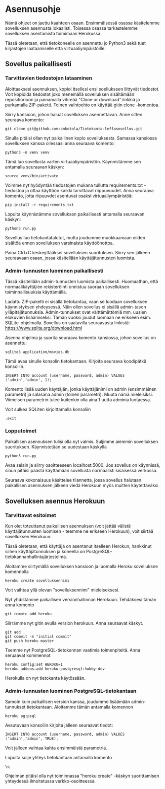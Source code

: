 # Asennusohje

Nämä ohjeet on jaettu kaahteen osaan. Ensimmäisessä osassa käsitelemme sovelluksen asennusta lokaalisti. Toisessa osassa tarkastelemme sovelluksen asentamista toimimaan Herokussa.

Tässä oletetaan, että tietokoneelle on asennettu jo Python3 sekä tuet kirjastojen laataamiselle että virtuaaliympäistöille.

## Sovellus paikallisesti

### Tarvittavien tiedostojen lataaminen

Aloittaaksesi asennuksen, kopioi itsellesi ensi soellukseen liittyvät tiedostot. Voit kopioida tiedostot joko menemällä sovelluksen sisältämään repositiorioon ja painamalla vihreää "Clone or download" linkkiä ja purkamalla ZIP-paketti. Toinen vaihtoehto on käyttää gitin clone -komentoa.

Siirry kansioon, johon haluat sovelluksen asennettavan. Anne sitten seuraava komento:
```
git clone git@github.com:anketola/Tietokanta-leffasovellus.git
```
Sinulla pitäisi ollan nyt paikallinen kopio sovelluksesta. Samassa kansiossa sovelluksen kanssa ollessasi anna seuraava komento:
```
python3 -m venv venv
```
Tämä luo sovellusta varten virtuaaliympäristön. Käynnistämme sen antamalla seuraavan käskyn:
```
source venv/bin/activate
```
Voimme nyt hyödyntää tiedostojen mukana tullutta requirements.txt -tiedostoa ja ottaa käyttöön kaikki tarvittavat riippuvuudet. Anna seuraava komento, jotta riipuuvdet asentuvat osaksi virtuaaliympäristöä:
```
pip install -r requirements.txt
```
Lopulta käynnistämme sovelluksen paikallisesti antamalla seuraavan käskyn:
```
python3 run.py
```
Sovellus luo tietokantatalutut, mutta joudumme muokkaamaan niiden sisältöä ennen sovelluksen varsinaista käyttöönottoa.

Paina Ctrl+C keskeyttääksei sovelluksen suorituksen. Siirry sen jälkeen seuraavaan osaan, jossa käsitellään käyttäjätunnusten luomista.

### Admin-tunnusten luominen paikallisesti

Tässä käsitellään admin-tunnusten luomista paikallisesti. Huomaathan, että normaalikäyttäjien rekisteröinti onnistuu suoraan sovelluksen toiminnallisuuksia käyttämällä.

Ladattu ZIP-paketti ei sisällä tietokantaa, vaan se luodaan sovelluksen käynnistyksen yhdeysessä. Näin ollen sovellus ei sisällä admin-tason ylläpitäjätunnuksia. Admin-tunnukset ovat välttämättömiä mm. uusien elokuvien lisäämiseksi. Tämän vuoksi joudut luomaan ne erikseen esim. SQLite-ohjelmalla. Sovellus on saatavilla seuraavasta linkistä: https://www.sqlite.org/download.html

Asenna ohjelma ja suorita seuraava komento kansiossa, johon sovellus on asennettu:
```
sqlite3 application/movies.db
```
Tämä avaa sinulle konsolin tietokantaan. Kirjoita seuraava koodipätkä konsoliin.
```
INSERT INTO account (username, password, admin) VALUES ('admin','admin', 1);
```
Komento lisää uuden käyttäjän, jonka käyttäjänimi on admin (ensimmäinen parametri) ja salasana admin (toinen parametri). Muuta nämä mieleisiksi. Viimeisen parametrin tulee kuitenkin olla aina 1 uutta adminia luotaessa.

Voit sulkea SQLiten kirjoittamalla konsoliin
```
.exit
```

### Lopputoimet

Paikallisen asennuksen tulisi olla nyt valmis. Suljimme aiemmin sovelluksen suorituksen. Käynnistetään se uudestaan käskyllä

```
python3 run.py
```
Avaa selain ja siirry osoitteeseen localhost:5000. Jos sovellus on käynnissä, sinun pitäisi päästä käyttämään sovellusta normaalisti sisäisessä verkossa.

Seuraava kokonaisuus käsittelee tilannetta, jossa sovellus halutaan paikallisen asennuksen jälkeen viedä Herokuun myös muitten käytettäväksi.

## Sovelluksen asennus Herokuun

### Tarvittavat esitoimet

Kun olet toteuttanut paikallisen asennuksen (voit jättää välistä käyttäjätunnusten luomisen - teemme ne erikseen Herokuun), voit siirtää sovelluksen Herokuun.

Tässä oletetaan, että käyttäjä on asentanut itselleen Herokun, hankkinut siihen käyttäjätunnuksen ja koneella on 
PostgreSQL-tietokannanhallintajärjestelmä.

Aloitamme siirtymällä sovelluksen kansioon ja luomalla Heroku sovelluksne komennolla
```
heroku create sovelluksennimi
```
Voit vaihtaa yllä olevan "sovelluksennimi" mieleiseksesi.

Nyt yhdistämme paikallisen versionhallinnan Herokuun. Tehdäksesi tämän anna komento
```
git remote add heroku
```
Siirrämme nyt gitin avulla version herokuun. Anna seuraavat käskyt.
```
git add .
git commit -m "initial commit"
git push heroku master
```
Teemme nyt PostgreSQL-tietokannan vaatimia toimenpiteitä. Anna seruaavat kommennot
```
heroku config:set HEROKU=1
heroku addons:add heroku-postgresql:hobby-dev
```
Herokulla on nyt tietokanta käytössään.

### Admin-tunnusten luominen PostgreSQL-tietokantaan

Samoin kuin paikallisen version kanssa, joudumme lisäämään admin-tunnukset tietokantaan. Aloitamme tämän antamalla komennon
```
heroku pg:psql
```
Avautuvaan konsoliin kirjoita jälleen seuraavat tiedot:
```
INSERT INTO account (username, password, admin) VALUES ('admin','admin', TRUE);
```
Voit jälleen vaihtaa kahta ensimmäistä parametriä.

Lopulta sulje yhteys tietokantaan antamalla komento

```
\q
```

Ohjelman pitäisi olla nyt toiminnassa "heroku create" -käskyn suorittamisen yhteydessä ilmoitetussa verkko-osoitteessa.




